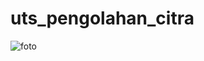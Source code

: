 # uts_pengolahan_citra

![foto](https://github.com/Akramfarrasanto/uts_pengolahan_citra/assets/115552876/11a07b64-846a-443b-b9a2-2b5c9b9a0111)
